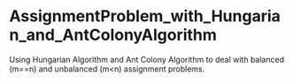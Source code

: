# AssignmentProblem_with_Hungarian_and_AntColonyAlgorithm
Using Hungarian Algorithm and Ant Colony Algorithm to deal with balanced (m==n) and unbalanced (m&lt;n) assignment problems.
